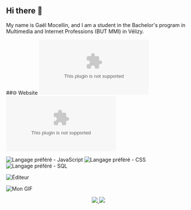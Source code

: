 ## Hi there 👋
My name is Gaël Mocellin, and I am a student in the Bachelor's program in Multimedia and Internet Professions (BUT MMI) in Vélizy.



##🌐 Website
![Mon Portfolio](portfolio.gmocellin.com)
![CV](cv.gmocellin.com)

![Langage préféré - JavaScript](https://img.shields.io/badge/JavaScript-yellow)
![Langage préféré - CSS](https://img.shields.io/badge/CSS-blue)
![Langage préféré - SQL](https://img.shields.io/badge/SQL-orange)

![Éditeur](https://img.shields.io/badge/VSCode-blue)

![Mon GIF]([https://media.giphy.com/media/ton-gif-url/giphy.gif](https://videos.pexels.com/video-files/2759484/2759484-uhd_2560_1440_30fps.mp4))

<p align="center">
  <a href="https://linkedin.com/in/tonprofil">
    <img src="https://img.shields.io/badge/LinkedIn-Connect-blue?style=for-the-badge&logo=linkedin" />
  </a>
  <a href="https://twitter.com/tonprofil">
    <img src="https://img.shields.io/badge/Twitter-Follow-blue?style=for-the-badge&logo=twitter" />
  </a>
</p>

<!--
**KiwimanTFB/KiwimanTFB** is a ✨ _special_ ✨ repository because its `README.md` (this file) appears on your GitHub profile.

Here are some ideas to get you started:

- 🔭 I’m currently working on ...
- 🌱 I’m currently learning ...
- 👯 I’m looking to collaborate on ...
- 🤔 I’m looking for help with ...
- 💬 Ask me about ...
- 📫 How to reach me: ...
- 😄 Pronouns: ...
- ⚡ Fun fact: ...
-->

